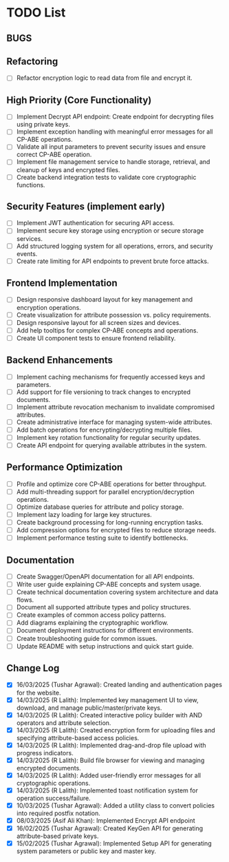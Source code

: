 # TODO List

## BUGS

## Refactoring

- [ ] Refactor encryption logic to read data from file and encrypt it.

## High Priority (Core Functionality)

- [ ] Implement Decrypt API endpoint: Create endpoint for decrypting files using private keys.
- [ ] Implement exception handling with meaningful error messages for all CP-ABE operations.
- [ ] Validate all input parameters to prevent security issues and ensure correct CP-ABE operation.
- [ ] Implement file management service to handle storage, retrieval, and cleanup of keys and encrypted files.
- [ ] Create backend integration tests to validate core cryptographic functions.

## Security Features (implement early)

- [ ] Implement JWT authentication for securing API access.
- [ ] Implement secure key storage using encryption or secure storage services.
- [ ] Add structured logging system for all operations, errors, and security events.
- [ ] Create rate limiting for API endpoints to prevent brute force attacks.

## Frontend Implementation

- [ ] Design responsive dashboard layout for key management and encryption operations.
- [ ] Create visualization for attribute possession vs. policy requirements.
- [ ] Design responsive layout for all screen sizes and devices.
- [ ] Add help tooltips for complex CP-ABE concepts and operations.
- [ ] Create UI component tests to ensure frontend reliability.

## Backend Enhancements

- [ ] Implement caching mechanisms for frequently accessed keys and parameters.
- [ ] Add support for file versioning to track changes to encrypted documents.
- [ ] Implement attribute revocation mechanism to invalidate compromised attributes.
- [ ] Create administrative interface for managing system-wide attributes.
- [ ] Add batch operations for encrypting/decrypting multiple files.
- [ ] Implement key rotation functionality for regular security updates.
- [ ] Create API endpoint for querying available attributes in the system.

## Performance Optimization

- [ ] Profile and optimize core CP-ABE operations for better throughput.
- [ ] Add multi-threading support for parallel encryption/decryption operations.
- [ ] Optimize database queries for attribute and policy storage.
- [ ] Implement lazy loading for large key structures.
- [ ] Create background processing for long-running encryption tasks.
- [ ] Add compression options for encrypted files to reduce storage needs.
- [ ] Implement performance testing suite to identify bottlenecks.

## Documentation

- [ ] Create Swagger/OpenAPI documentation for all API endpoints.
- [ ] Write user guide explaining CP-ABE concepts and system usage.
- [ ] Create technical documentation covering system architecture and data flows.
- [ ] Document all supported attribute types and policy structures.
- [ ] Create examples of common access policy patterns.
- [ ] Add diagrams explaining the cryptographic workflow.
- [ ] Document deployment instructions for different environments.
- [ ] Create troubleshooting guide for common issues.
- [ ] Update README with setup instructions and quick start guide.

## Change Log

- [x] 16/03/2025 (Tushar Agrawal): Created landing and authentication pages for the website.
- [x] 14/03/2025 (R Lalith): Implemented key management UI to view, download, and manage public/master/private keys.
- [x] 14/03/2025 (R Lalith): Created interactive policy builder with AND operators and attribute selection.
- [x] 14/03/2025 (R Lalith): Created encryption form for uploading files and specifying attribute-based access policies.
- [x] 14/03/2025 (R Lalith): Implemented drag-and-drop file upload with progress indicators.
- [x] 14/03/2025 (R Lalith): Build file browser for viewing and managing encrypted documents.
- [x] 14/03/2025 (R Lalith): Added user-friendly error messages for all cryptographic operations.
- [x] 14/03/2025 (R Lalith): Implemented toast notification system for operation success/failure.
- [x] 10/03/2025 (Tushar Agrawal): Added a utility class to convert policies into required postfix notation.
- [x] 08/03/2025 (Asif Ali Khan): Implemented Encrypt API endpoint
- [x] 16/02/2025 (Tushar Agrawal): Created KeyGen API for generating attribute-based private keys.
- [x] 15/02/2025 (Tushar Agrawal): Implemented Setup API for generating system parameters or public key and master key.
